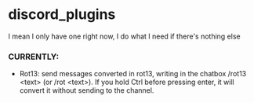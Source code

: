 # discord_plugins

I mean I only have one right now, I do what I need if there's nothing else

### CURRENTLY:

- Rot13: send messages converted in rot13, writing in the chatbox /rot13 \<text\> (or /rot \<text\>). If you hold Ctrl before pressing enter, it will convert it without sending to the channel.
